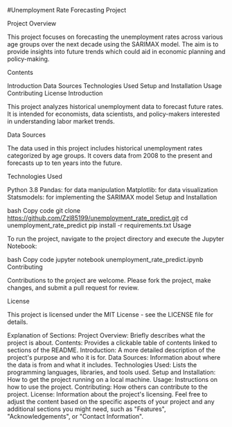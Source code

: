 #Unemployment Rate Forecasting Project

Project Overview

This project focuses on forecasting the unemployment rates across various age groups over the next decade using the SARIMAX model. The aim is to provide insights into future trends which could aid in economic planning and policy-making.

Contents

Introduction
Data Sources
Technologies Used
Setup and Installation
Usage
Contributing
License
Introduction

This project analyzes historical unemployment data to forecast future rates. It is intended for economists, data scientists, and policy-makers interested in understanding labor market trends.

Data Sources

The data used in this project includes historical unemployment rates categorized by age groups. It covers data from 2008 to the present and forecasts up to ten years into the future.

Technologies Used

Python 3.8
Pandas: for data manipulation
Matplotlib: for data visualization
Statsmodels: for implementing the SARIMAX model
Setup and Installation

bash
Copy code
git clone https://github.com/Zzl85199/unemployment_rate_predict.git
cd unemployment_rate_predict
pip install -r requirements.txt
Usage

To run the project, navigate to the project directory and execute the Jupyter Notebook:

bash
Copy code
jupyter notebook unemployment_rate_predict.ipynb
Contributing

Contributions to the project are welcome. Please fork the project, make changes, and submit a pull request for review.

License

This project is licensed under the MIT License - see the LICENSE file for details.

Explanation of Sections:
Project Overview: Briefly describes what the project is about.
Contents: Provides a clickable table of contents linked to sections of the README.
Introduction: A more detailed description of the project's purpose and who it is for.
Data Sources: Information about where the data is from and what it includes.
Technologies Used: Lists the programming languages, libraries, and tools used.
Setup and Installation: How to get the project running on a local machine.
Usage: Instructions on how to use the project.
Contributing: How others can contribute to the project.
License: Information about the project's licensing.
Feel free to adjust the content based on the specific aspects of your project and any additional sections you might need, such as "Features", "Acknowledgements", or "Contact Information".
